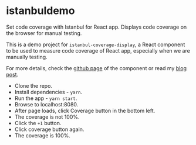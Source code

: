 # istanbuldemo

Set code coverage with Istanbul for React app.
Displays code coverage on the browser for manual testing.

This is a demo project for `istanbul-coverage-display`, a React component to be used to measure code coverage of React app, 
especially when we are manually testing.

For more details, check the [github page](https://github.com/vijayst/istanbul-coverage-display) of the component or read my [blog post](https://vijayt.com/post/code-coverage-of-manual-testing-using-istanbul/).

* Clone the repo.
* Install dependencies - `yarn`.
* Run the app - `yarn start`.
* Browse to localhost:8080.
* After page loads, click Coverage button in the bottom left.
* The coverage is not 100%.
* Click the `+1` button.
* Click coverage button again.
* The coverage is 100%.


